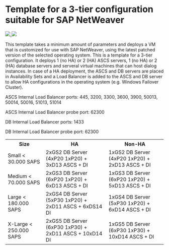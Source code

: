 # Template for a 3-tier configuration suitable for SAP NetWeaver

<a href="https://portal.azure.com/#create/Microsoft.Template/uri/https%3A%2F%2Fraw.githubusercontent.com%2FAzure%2Fazure-quickstart-templates%2Fmaster%2F3-tier-marketplace-image%2Fazuredeploy.json" target="_blank">
    <img src="http://azuredeploy.net/deploybutton.png"/>
</a>
<a href="http://armviz.io/#/?load=https%3A%2F%2Fraw.githubusercontent.com%2FAzure%2Fazure-quickstart-templates%2Fmaster%2F3-tier-marketplace-image%2Fazuredeploy.json" target="_blank">
    <img src="http://armviz.io/visualizebutton.png"/>
</a>

This template takes a minimum amount of parameters and deploys a VM that is customized for use with SAP NetWeaver, using the latest patched version of the selected operating system. This is a template for a 3-tier configuration. It deploys 1 (no HA) or 2 (HA) ASCS servers, 1 (no HA) or 2 (HA) database servers and serveral virtual machines that can host dialog instances. In case of a HA deployment, the ASCS and DB servers are placed in Availability Sets and a Load Balancer is added to the ASCS and DB server to allow HA configurations in the operating system (e.g. Windows Failover Cluster).

ASCS Internal Load Balancer ports: 445, 3200, 3300, 3600, 3900, 50013, 50014, 50016, 51013, 51014

ASCS Internal Load Balancer probe port: 62300

DB Internal Load Balancer ports: 1433

DB Internal Load Balancer probe port: 62300

<table>
	<tr>
		<th>Size</th>
		<th>HA</th>
		<th>Non-HA</th>
	</tr>
	<tr>
		<td>Small < 30.000 SAPS</td>
		<td>2xGS2 DB Server (4xP20 1xP20) + 3xD13 ASCS + DI</td>
		<td>1xGS2 DB Server (4xP20 1xP20) + 2xD13 ASCS + DI</td>
	</tr>
	<tr>
		<td>Medium < 70.000 SAPS</td>
		<td>2xGS3 DB Server (6xP20 1xP20) + 6xD13 ASCS + DI</td>
		<td>1xGS3 DB Server (6xP20 1xP20) + 5xD13 ASCS + DI</td>
	</tr>
	<tr>
		<td>Large < 180.000 SAPS</td>
		<td>2xGS4 DB Server (5xP30 1xP20) + 2xD11 ASCS + 6xDS14 DI</td>
		<td>1xGS4 DB Server (5xP30 1xP20) + 6xD14 ASCS + DI</td>
	</tr>
	<tr>
		<td>X-Large < 250.000 SAPS</td>
		<td>2xGS5 DB Server (6xP30 1xP30) + 2xD11 ASCS + 10xD14 DI</td>
		<td>1xGS5 DB Server (6xP30 1xP30) + 10xD14 ASCS + DI</td>
	</tr>
</table>				
